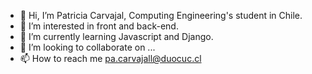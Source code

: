 - 👋 Hi, I’m Patricia Carvajal, Computing Engineering's student in Chile.
- 👀 I’m interested in front and back-end.
- 🌱 I’m currently learning Javascript and Django.
- 💞️ I’m looking to collaborate on ...
- 📫 How to reach me pa.carvajall@duocuc.cl

<!---
PaCarvajal/PaCarvajal is a ✨ special ✨ repository because its `README.md` (this file) appears on your GitHub profile.
You can click the Preview link to take a look at your changes.
--->
